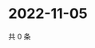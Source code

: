 # 2022-11-05

共 0 条

<!-- BEGIN WEIBO -->
<!-- 最后更新时间 Sat Nov 05 2022 03:13:58 GMT+0800 (China Standard Time) -->

<!-- END WEIBO -->

